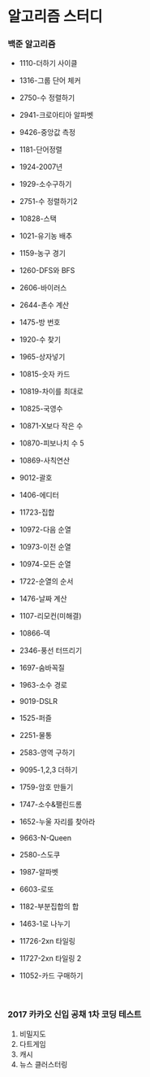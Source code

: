 알고리즘 스터디
==================

### 백준 알고리즘
+ 1110-더하기 사이클
+ 1316-그룹 단어 체커
+ 2750-수 정렬하기
+ 2941-크로아티아 알파벳
+ 9426-중앙값 측정


+ 1181-단어정렬
+ 1924-2007년
+ 1929-소수구하기
+ 2751-수 정렬하기2
+ 10828-스택


+ 1021-유기농 배추
+ 1159-농구 경기
+ 1260-DFS와 BFS
+ 2606-바이러스
+ 2644-촌수 계산


+ 1475-방 번호

+ 1920-수 찾기

+ 1965-상자넣기

+ 10815-숫자 카드

+ 10819-차이를 최대로

+ 10825-국영수

+ 10871-X보다 작은 수

+ 10870-피보나치 수 5

+ 10869-사칙연산

+ 9012-괄호

+ 1406-에디터

+ 11723-집합

+ 10972-다음 순열

+ 10973-이전 순열

+ 10974-모든 순열

+ 1722-순열의 순서

+ 1476-날짜 계산

+ 1107-리모컨(미해결)

+ 10866-덱

+ 2346-풍선 터뜨리기

+ 1697-숨바꼭질

+ 1963-소수 경로

+ 9019-DSLR

+ 1525-퍼즐

+ 2251-물통

+ 2583-영역 구하기

+ 9095-1,2,3 더하기

+ 1759-암호 만들기

+ 1747-소수&팰린드롬

+ 1652-누울 자리를 찾아라

+ 9663-N-Queen

+ 2580-스도쿠

+ 1987-알파벳

+ 6603-로또

+ 1182-부분집합의 합

+ 1463-1로 나누기

+ 11726-2xn 타일링

+ 11727-2xn 타일링 2

+ 11052-카드 구매하기

  ​


### 2017 카카오 신입 공채 1차 코딩 테스트

1. 비밀지도
2. 다트게임
3. 캐시
4. 뉴스 클러스터링
